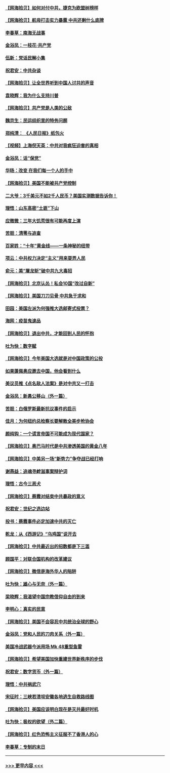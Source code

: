 #### [【网海拾贝】如何对付中共，捷克为欧盟树榜样](../pages/nsc993/n12374209.md?t=09022202) 
#### [【网海拾贝】航母打击实力暴露 中共还剩什么底牌](../pages/nsc993/n12371825.md?t=09022202) 
#### [李春草：南海无战事](../pages/nsc993/n12371159.md?t=09022202) 
#### [金浴凤：一枝花·共产党](../pages/nsc993/n12368757.md?t=09022202) 
#### [伍新：党话民解小集](../pages/nsc993/n12366907.md?t=09022202) 
#### [祝君安：中共杂谈](../pages/nsc993/n12366076.md?t=09022202) 
#### [【网海拾贝】让全世界听到中国人讨共的声音](../pages/nsc993/n12365569.md?t=09022202) 
#### [袁晓辉：我为什么支持川普](../pages/nsc993/n12362670.md?t=09022202) 
#### [【网海拾贝】共产党是人类的公敌](../pages/nsc993/n12363182.md?t=09022202) 
#### [魏京生：民运组织里的特务问题](../pages/nsc993/n12363010.md?t=09022202) 
#### [郑纯清： 《人民日报》纸包火](../pages/nsc993/n12362706.md?t=09022202) 
#### [【视频】上海倪天英：中共对我疯狂迫害的真相](../pages/nsc993/n12356341.md?t=09022202) 
#### [金浴凤：话“保党”](../pages/nsc993/n12361867.md?t=09022202) 
#### [华旸：改变 在我们每一个人的手中](../pages/nsc993/n12361774.md?t=09022202) 
#### [【网海拾贝】美国不能被共产党控制](../pages/nsc993/n12360271.md?t=09022202) 
#### [二大爷：3千美元不如2千人民币？美国实测数据告诉你！](../pages/nsc993/n12358563.md?t=09022202) 
#### [理悟：山东高密“土匪”下山](../pages/nsc993/n12358535.md?t=09022202) 
#### [应微微：三年大饥荒很有可能再度上演](../pages/nsc993/n12358523.md?t=09022202) 
#### [苦胆：清零与追查](../pages/nsc993/n12358501.md?t=09022202) 
#### [百家姓：“十年”黄金线——一条神秘的纽带](../pages/nsc993/n12358319.md?t=09022202) 
#### [项云：中共权力决定“主义”用来耍弄人民](../pages/nsc993/n12358172.md?t=09022202) 
#### [俞元：美“屠龙斩”破中共九大毒招](../pages/nsc993/n12357822.md?t=09022202) 
#### [【网海拾贝】北京认怂！私会10国“改过自新”](../pages/nsc993/n12357784.md?t=09022202) 
#### [【网海拾贝】美国刀刀见骨 中共急于求和](../pages/nsc993/n12355511.md?t=09022202) 
#### [田园：美国左派为何强推大选邮寄式投票？](../pages/nsc993/n12352963.md?t=09022202) 
#### [海网：疫苗鬼速品](../pages/nsc993/n12354438.md?t=09022202) 
#### [【网海拾贝】退出中共，才能回到人民的怀抱](../pages/nsc993/n12352634.md?t=09022202) 
#### [吐为快：数字赋](../pages/nsc993/n12352317.md?t=09022202) 
#### [【网海拾贝】今年美国大选就是对中国政策的公投](../pages/nsc993/n12350973.md?t=09022202) 
#### [如果蓬佩奥应邀去中国，他会看到什么](../pages/nsc993/n12350945.md?t=09022202) 
#### [美议员推《点名敌人法案》是对中共又一打击](../pages/nsc993/n12350765.md?t=09022202) 
#### [金浴凤：新愚公移山（外一篇）](../pages/nsc993/n12350253.md?t=09022202) 
#### [苦胆：白俄罗斯最新抗议事件的启示](../pages/nsc993/n12349989.md?t=09022202) 
#### [佳月：为何纽约总检察长要解散全美步枪协会](../pages/nsc993/n12349939.md?t=09022202) 
#### [颜纯钩：一个谎言帝国不可能成为现代国家？](../pages/nsc993/n12349898.md?t=09022202) 
#### [【网海拾贝】奥巴马时代是中共渗透美国的黄金八年](../pages/nsc993/n12349284.md?t=09022202) 
#### [【网海拾贝】中美另一场“新势力”争夺战已经打响](../pages/nsc993/n12346998.md?t=09022202) 
#### [谢燕益：追魂寻衅滋事案辩护词](../pages/nsc993/n12346892.md?t=09022202) 
#### [理悟：古今三恶犬](../pages/nsc993/n12345190.md?t=09022202) 
#### [【网海拾贝】蔡霞对结束中共暴政的意义](../pages/nsc993/n12344263.md?t=09022202) 
#### [祝君安：世纪之选边站](../pages/nsc993/n12342382.md?t=09022202) 
#### [投书：蔡霞事件必定加速中共的灭亡](../pages/nsc993/n12341881.md?t=09022202) 
#### [乾龙：从《西游记》“乌鸡国”说开去](../pages/nsc993/n12341690.md?t=09022202) 
#### [【网海拾贝】中共最近出的招数都是下三滥](../pages/nsc993/n12341593.md?t=09022202) 
#### [顾国平：对联合国机构的改革建议](../pages/nsc993/n12339928.md?t=09022202) 
#### [【网海拾贝】微信是海外华人的陷阱](../pages/nsc993/n12338868.md?t=09022202) 
#### [吐为快：雄心与无奈（外一篇）](../pages/nsc993/n12338132.md?t=09022202) 
#### [梁晓辉：我渴望中国宗教信仰自由的到来](../pages/nsc993/n12336657.md?t=09022202) 
#### [李明心：真实的民意](../pages/nsc993/n12336089.md?t=09022202) 
#### [【网海拾贝】美国不会容忍中共统治全球的野心](../pages/nsc993/n12336063.md?t=09022202) 
#### [金浴凤：党和人民的刀肉关系（外一篇）](../pages/nsc993/n12335834.md?t=09022202) 
#### [美国冷战武器今派用场 Mk 48重型鱼雷](../pages/nsc993/n12335354.md?t=09022202) 
#### [【网海拾贝】希望美国加快重建世界新秩序的步伐](../pages/nsc993/n12334224.md?t=09022202) 
#### [祝君安：数字货币（外一篇）](../pages/nsc993/n12334186.md?t=09022202) 
#### [理悟：中共祸武穴](../pages/nsc993/n12333962.md?t=09022202) 
#### [宋征时：三峡若溃坝安徽各地逃生自救路线图](../pages/nsc993/n12332450.md?t=09022202) 
#### [【网海拾贝】美国应该明白现在是灭共最好时机](../pages/nsc993/n12332313.md?t=09022202) 
#### [吐为快：极权的欲望（外二篇）](../pages/nsc993/n12332089.md?t=09022202) 
#### [【网海拾贝】红色恐怖主义征服不了香港人的心](../pages/nsc993/n12329296.md?t=09022202) 
#### [李春草：专制的末日](../pages/nsc993/n12329079.md?t=09022202) 

----
#### [ >>> 更早内容 <<< ](../indexes/nsc993-earlier.md)
